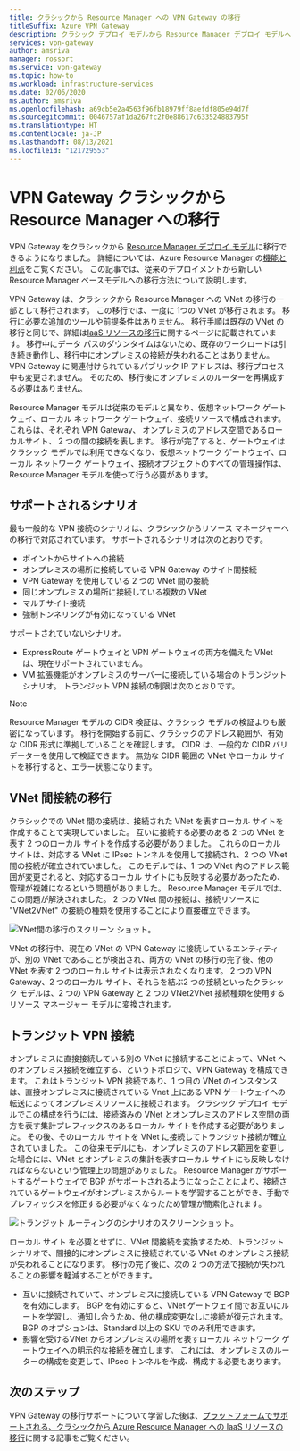 ```yaml
---
title: クラシックから Resource Manager への VPN Gateway の移行
titleSuffix: Azure VPN Gateway
description: クラシック デプロイ モデルから Resource Manager デプロイ モデルへの VPN Gateway リソースの移行について説明します。
services: vpn-gateway
author: amsriva
manager: rossort
ms.service: vpn-gateway
ms.topic: how-to
ms.workload: infrastructure-services
ms.date: 02/06/2020
ms.author: amsriva
ms.openlocfilehash: a69cb5e2a4563f96fb18979ff8aefdf805e94d7f
ms.sourcegitcommit: 0046757af1da267fc2f0e88617c633524883795f
ms.translationtype: HT
ms.contentlocale: ja-JP
ms.lasthandoff: 08/13/2021
ms.locfileid: "121729553"
---
```

# <a name="vpn-gateway-classic-to-resource-manager-migration"></a>VPN Gateway クラシックから Resource Manager への移行
VPN Gateway をクラシックから [Resource Manager デプロイ モデル](../azure-resource-manager/management/deployment-models.md)に移行できるようになりました。 詳細については、Azure Resource Manager の[機能と利点](../azure-resource-manager/management/overview.md)をご覧ください。 この記事では、従来のデプロイメントから新しい Resource Manager ベースモデルへの移行方法について説明します。 

VPN Gateway は、クラシックから Resource Manager への VNet の移行の一部として移行されます。 この移行では、一度に 1つの VNet が移行されます。 移行に必要な追加のツールや前提条件はありません。 移行手順は既存の VNet の移行と同じで、詳細は[IaaS リソースの移行](../virtual-machines/migration-classic-resource-manager-ps.md)に関するページに記載されています。 移行中にデータ パスのダウンタイムはないため、既存のワークロードは引き続き動作し、移行中にオンプレミスの接続が失われることはありません。 VPN Gateway に関連付けられているパブリック IP アドレスは、移行プロセス中も変更されません。 そのため、移行後にオンプレミスのルーターを再構成する必要はありません。  

Resource Manager モデルは従来のモデルと異なり、仮想ネットワーク ゲートウェイ、ローカル ネットワーク ゲートウェイ、接続リソースで構成されます。 これらは、それぞれ VPN Gateway、 オンプレミスのアドレス空間であるローカルサイト、 2 つの間の接続を表します。 移行が完了すると、ゲートウェイはクラシック モデルでは利用できなくなり、仮想ネットワーク ゲートウェイ、ローカル ネットワーク ゲートウェイ、接続オブジェクトのすべての管理操作は、Resource Manager モデルを使って行う必要があります。

## <a name="supported-scenarios"></a>サポートされるシナリオ
最も一般的な VPN 接続のシナリオは、クラシックからリソース マネージャーへの移行で対応されています。 サポートされるシナリオは次のとおりです。

* ポイントからサイトへの接続
* オンプレミスの場所に接続している VPN Gateway のサイト間接続
* VPN Gateway を使用している 2 つの VNet 間の接続
* 同じオンプレミスの場所に接続している複数の VNet
* マルチサイト接続
* 強制トンネリングが有効になっている VNet

サポートされていないシナリオ。  

* ExpressRoute ゲートウェイと VPN ゲートウェイの両方を備えた VNet は、現在サポートされていません。
* VM 拡張機能がオンプレミスのサーバーに接続している場合のトランジット シナリオ。 トランジット VPN 接続の制限は次のとおりです。

> [!NOTE]
> Resource Manager モデルの CIDR 検証は、クラシック モデルの検証よりも厳密になっています。 移行を開始する前に、クラシックのアドレス範囲が、有効な CIDR 形式に準拠していることを確認します。 CIDR は、一般的な CIDR バリデーターを使用して検証できます。 無効な CIDR 範囲の VNet やローカル サイトを移行すると、エラー状態になります。
> 
> 

## <a name="vnet-to-vnet-connectivity-migration"></a>VNet 間接続の移行
クラシックでの VNet 間の接続は、接続された VNet を表すローカル サイトを作成することで実現していました。 互いに接続する必要のある 2 つの VNet を表す 2 つのローカル サイトを作成する必要がありました。 これらのローカル サイトは、対応する VNet に IPsec トンネルを使用して接続され、2 つの VNet 間の接続が確立されていました。 このモデルでは、1 つの VNet 内のアドレス範囲が変更されると、対応するローカル サイトにも反映する必要があったため、管理が複雑になるという問題がありました。 Resource Manager モデルでは、この問題が解決されました。 2 つの VNet 間の接続は、接続リソースに "VNet2VNet" の接続の種類を使用することにより直接確立できます。 

![VNet間の移行のスクリーン ショット。](./media/vpn-gateway-migration/migration1.png)

VNet の移行中、現在の VNet の VPN Gateway に接続しているエンティティが、別の VNet であることが検出され、両方の VNet の移行の完了後、他の VNet を表す 2 つのローカル サイトは表示されなくなります。 2 つの VPN Gateway、2 つのローカル サイト、それらを結ぶ2 つの接続といったクラシック モデルは、2 つの VPN Gateway と 2 つの VNet2VNet 接続種類を使用するリソース マネージャー モデルに変換されます。

## <a name="transit-vpn-connectivity"></a>トランジット VPN 接続
オンプレミスに直接接続している別の VNet に接続することによって、VNet へのオンプレミス接続を確立する、というトポロジで、VPN Gateway を構成できます。 これはトランジット VPN 接続であり、1 つ目の VNet のインスタンスは、直接オンプレミスに接続されている Vnet 上にある VPN ゲートウェイへの転送によってオンプレミスリソースに接続されます。 クラシック デプロイ モデルでこの構成を行うには、接続済みの VNet とオンプレミスのアドレス空間の両方を表す集計プレフィックスのあるローカル サイトを作成する必要がありました。 その後、そのローカル サイトを VNet に接続してトランジット接続が確立されていました。 この従来モデルにも、オンプレミスのアドレス範囲を変更した場合には、VNet とオンプレミスの集計を表すローカル サイトにも反映しなければならないという管理上の問題がありました。 Resource Manager がサポートするゲートウェイで BGP がサポートされるようになったことにより、接続されているゲートウェイがオンプレミスからルートを学習することができ、手動でプレフィックスを修正する必要がなくなったため管理が簡素化されます。

![トランジット ルーティングのシナリオのスクリーンショット。](./media/vpn-gateway-migration/migration2.png)

ローカル サイト を必要とせずに、VNet 間接続を変換するため、トランジット シナリオで、間接的にオンプレミスに接続されている VNet のオンプレミス接続が失われることになります。 移行の完了後に、次の 2 つの方法で接続が失われることの影響を軽減することができます。 

* 互いに接続されていて、オンプレミスに接続している VPN Gateway で BGP を有効にします。 BGP を有効にすると、VNet ゲートウェイ間でお互いにルートを学習し、通知し合うため、他の構成変更なしに接続が復元されます。 BGP のオプションは、Standard 以上の SKU でのみ利用できます。
* 影響を受けるVNet からオンプレミスの場所を表すローカル ネットワーク ゲートウェイへの明示的な接続を確立します。 これには、オンプレミスのルーターの構成を変更して、IPsec トンネルを作成、構成する必要もあります。

## <a name="next-steps"></a>次のステップ
VPN Gateway の移行サポートについて学習した後は、[プラットフォームでサポートされる、クラシックから Azure Resource Manager への IaaS リソースの移行](../virtual-machines/migration-classic-resource-manager-ps.md)に関する記事をご覧ください。